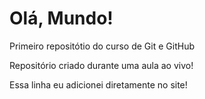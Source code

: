 # Olá, Mundo!
 Primeiro repositótio do curso de Git e GitHub

Repositório criado durante uma aula ao vivo!

Essa linha eu adicionei diretamente no site!
